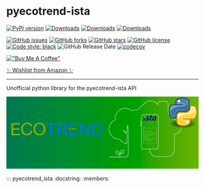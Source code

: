 # pyecotrend-ista

[![PyPI version](https://badge.fury.io/py/pyecotrend-ista.svg)](https://badge.fury.io/py/pyecotrend-ista) [![Downloads](https://pepy.tech/badge/pyecotrend-ista)](https://pepy.tech/project/pyecotrend-ista) [![Downloads](https://pepy.tech/badge/pyecotrend-ista/month)](https://pepy.tech/project/pyecotrend-ista) [![Downloads](https://pepy.tech/badge/pyecotrend-ista/week)](https://pepy.tech/project/pyecotrend-ista)

[![GitHub issues](https://img.shields.io/github/issues/Ludy87/pyecotrend-ista?style=for-the-badge&logo=github)](https://github.com/Ludy87/pyecotrend-ista/issues)
[![GitHub forks](https://img.shields.io/github/forks/Ludy87/pyecotrend-ista?style=for-the-badge&logo=github)](https://github.com/Ludy87/pyecotrend-ista)
[![GitHub stars](https://img.shields.io/github/stars/Ludy87/pyecotrend-ista?style=for-the-badge&logo=github)](https://github.com/Ludy87/pyecotrend-ista)
[![GitHub license](https://img.shields.io/github/license/Ludy87/pyecotrend-ista?style=for-the-badge&logo=github)](https://github.com/Ludy87/pyecotrend-ista/blob/main/LICENSE)
[![Code style: black](https://img.shields.io/badge/code%20style-black-000000.svg?style=for-the-badge&logo=code%20style-black)](https://github.com/psf/black)
![GitHub Release Date](https://img.shields.io/github/release-date/Ludy87/pyecotrend-ista?style=for-the-badge&logo=github)
[![codecov](https://codecov.io/github/Ludy87/pyecotrend-ista/branch/main/graph/badge.svg?token=BHU8J3OVRT)](https://codecov.io/github/Ludy87/pyecotrend-ista)

[!["Buy Me A Coffee"](https://www.buymeacoffee.com/assets/img/custom_images/orange_img.png)](https://www.buymeacoffee.com/ludy87)

[✨ Wishlist from Amazon ✨](https://smile.amazon.de/registry/wishlist/2MX8QK8VE9MV1)

---
Unofficial python library for the pyecotrend-ista API

![ecotrend-ista](https://github.com/Ludy87/pyecotrend-ista/blob/main/image/logo.png?raw=true)

::: pyecotrend_ista
    :docstring:
    :members:
